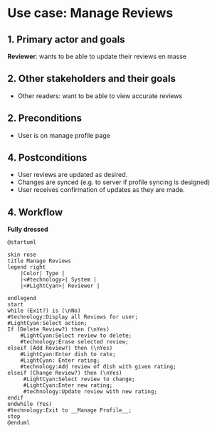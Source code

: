 # Use case: Manage Reviews

## 1. Primary actor and goals
__Reviewer__: wants to be able to update their reviews en masse

## 2. Other stakeholders and their goals

* Other readers: want to be able to view accurate reviews

## 2. Preconditions

* User is on manage profile page

## 4. Postconditions

* User reviews are updated as desired.
* Changes are synced (e.g. to server if profile syncing is designed)
* User receives confirmation of updates as they are made.

## 4. Workflow

__Fully dressed__
```plantuml
@startuml

skin rose
title Manage Reviews
legend right
    |Color| Type |
    |<#technology>| System |
    |<#LightCyan>| Reviewer |
    
endlegend
start
while (Exit?) is (\nNo)
#technology:Display all Reviews for user;
#LightCyan:Select action;
If (Delete Review?) then (\nYes)
    #LightCyan:Select review to delete;
    #technology:Erase selected review;
elseif (Add Review?) then (\nYes)
    #LightCyan:Enter dish to rate;
    #LightCyan: Enter rating;
    #technology:Add review of dish with given rating;
elseif (Change Review?) then (\nYes)
     #LightCyan:Select review to change;
     #LightCyan:Enter new rating;
     #technology:Update review with new rating;
endif
endwhile (Yes)
#technology:Exit to __Manage Profile__;
stop
@enduml
```